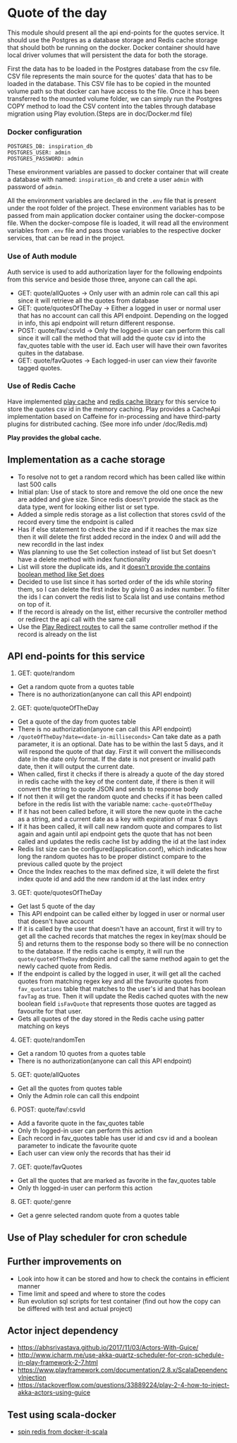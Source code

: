 # Quote of the day

This module should present all the api end-points for the quotes service. It should use the Postgres as a database storage and Redis cache storage that should both be running on the docker. Docker container should have local driver volumes that will persistent the data for both the storage. 

First the data has to be loaded in the Postgres database from the csv file. CSV file represents the main source for the quotes' data that has to be loaded in the database. This CSV file has to be copied in the mounted volume path so that docker can have access to the file. Once it has been transferred to the mounted volume folder, we can simply run the Postgres COPY method to load the CSV content into the tables through database migration using Play evolution.(Steps are in doc/Docker.md file)

### Docker configuration
```
POSTGRES_DB: inspiration_db
POSTGRES_USER: admin
POSTGRES_PASSWORD: admin
```
These environment variables are passed to docker container that will create a database with named: `inspiration_db` and crete a user `admin` with password of `admin`. 

All the environment variables are declared in the `.env` file that is present under the root folder of the project. These environment variables has to be passed from main application docker container using the docker-compose file. When the docker-compose file is loaded, it will read all the environment variables from `.env` file and pass those variables to the respective docker services, that can be read in the project.  

### Use of Auth module
Auth service is used to add authorization layer for the following endpoints from this service and beside those three, anyone can call the api.
- GET:  quote/allQuotes -> Only user with an admin role can call this api since it will retrieve all the quotes from database
- GET:  quote/quotesOfTheDay -> Either a logged in user or normal user that has no account can call this API endpoint. Depending on the logged in info, this api endpoint will return different response. 
- POST: quote/fav/:csvId -> Only the logged-in user can perform this call since it will call the method that will add the quote csv id into the fav_quotes table with the user id. Each user will have their own favorites quites in the database.
- GET:  quote/favQuotes -> Each logged-in user can view their favorite tagged quotes. 

### Use of Redis Cache 
Have implemented [play cache](https://www.playframework.com/documentation/2.8.x/ScalaCache) and [redis cache library](https://github.com/KarelCemus/play-redis) for this service to store the quotes csv id in the memory caching. Play provides a CacheApi implementation based on Caffeine for in-processing and have third-party plugins for distributed caching. (See more info under /doc/Redis.md)

**Play provides the global cache.**

## Implementation as a cache storage
- To resolve not to get a random record which has been called like within last 500 calls
- Initial plan: Use of stack to store and remove the old one once the new are added and give size. Since redis doesn't provide the stack as the data type, went for looking either list or set type.
- Added a simple redis storage as a list collection that stores csvId of the record every time the endpoint is called 
- Has if else statement to check the size and if it reaches the max size then it will delete the first added record in the index 0 and will add the new recordId in the last index
- Was planning to use the Set collection instead of list but Set doesn't have a delete method with index functionality
- List will store the duplicate ids, and it [doesn't provide the contains boolean method like Set does](https://stackoverflow.com/questions/9312838/checking-if-a-value-exists-in-a-list-already-redis/25368572)
- Decided to use list since it has sorted order of the ids while storing them, so I can delete the first index by giving 0 as index number. To filter the ids I can convert the redis list to Scala list and use contains method on top of it. 
- If the record is already on the list, either recursive the controller method or redirect the api call with the same call
- Use the [Play Redirect routes](https://stackoverflow.com/questions/55289199/the-generated-route-files-of-play-framework-are-re-generated-automatically-even) to call the same controller method if the record is already on the list

## API end-points for this service
1. GET:  quote/random
  - Get a random quote from a quotes table
  - There is no authorization(anyone can call this API endpoint)
2. GET:  quote/quoteOfTheDay
  - Get a quote of the day from quotes table
  - There is no authorization(anyone can call this API endpoint)
  - `/quoteOfTheDay?date=<date-in-milliseconds>` Can take date as a path parameter, it is an optional. Date has to be within the last 5 days, and it will respond the quote of that day. First it will convert the milliseconds date in the date only format. If the date is not present or invalid path date, then it will output the current date.
  - When called, first it checks if there is already a quote of the day stored in redis cache with the key of the content date, if there is then it will convert the string to quote JSON and sends to response body
  - If not then it will get the random quote and checks if it has been called before in the redis list with the variable name: `cache-quoteOfTheDay`
  - If it has not been called before, it will store the new quote in the cache as a string, and a current date as a key with expiration of max 5 days 
  - If it has been called, it will call new random quote and compares to list again and again until api endpoint gets the quote that has not been called and updates the redis cache list by adding the id at the last index 
  - Redis list size can be configured(application.conf), which indicates how long the random quotes has to be proper distinct compare to the previous called quote by the project
  - Once the Index reaches to the max defined size, it will delete the first index quote id and add the new random id at the last index entry
3. GET:  quote/quotesOfTheDay 
  - Get last 5 quote of the day
  - This API endpoint can be called either by logged in user or normal user that doesn't have account
  - If it is called by the user that doesn't have an account, first it will try to get all the cached records that matches the regex in key(max should be 5) and returns them to the response body so there will be no connection to the database. If the redis cache is empty, it will run the `quote/quoteOfTheDay` endpoint and call the same method again to get the newly cached quote from Redis.
  - If the endpoint is called by the logged in user, it will get all the cached quotes from matching regex key and all the favourite quotes from `fav_quotations` table that matches to the user's id and that has boolean `favTag` as true. Then it will update the Redis cached quotes with the new boolean field `isFavQuote` that represents those quotes are tagged as favourite for that user. 
  - Gets all quotes of the day stored in the Redis cache using patter matching on keys  
4. GET:  quote/randomTen 
  - Get a random 10 quotes from a quotes table
  - There is no authorization(anyone can call this API endpoint)
5. GET:  quote/allQuotes 
  - Get all the quotes from quotes table
  - Only the Admin role can call this endpoint 
6. POST: quote/fav/:csvId
  - Add a favorite quote in the fav_quotes table
  - Only th logged-in user can perform this action
  - Each record in fav_quotes table has user id and csv id and a boolean parameter to indicate the favourite quote
  - Each user can view only the records that has their id
7. GET:  quote/favQuotes
  - Get all the quotes that are marked as favorite in the fav_quotes table
  - Only th logged-in user can perform this action
8. GET:  quote/:genre
  - Get a genre selected random quote from a quotes table

## Use of Play scheduler for cron schedule

## Further improvements on
- Look into how it can be stored and how to check the contains in efficient manner 
- Time limit and speed and where to store the codes
- Run evolution sql scripts for test container (find out how the copy can be differed with test and actual project) 

## Actor inject dependency
- https://abhsrivastava.github.io/2017/11/03/Actors-With-Guice/
- http://www.icharm.me/use-akka-quartz-scheduler-for-cron-schedule-in-play-framework-2-7.html
- https://www.playframework.com/documentation/2.8.x/ScalaDependencyInjection
- https://stackoverflow.com/questions/33889224/play-2-4-how-to-inject-akka-actors-using-guice

## Test using scala-docker
- [spin redis from docker-it-scala](https://stackoverflow.com/questions/48510658/spin-redis-from-docker-it-scala/49436687)